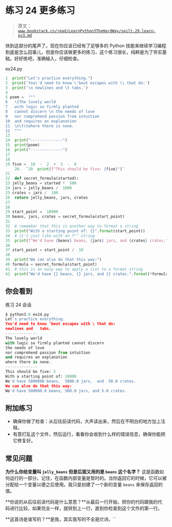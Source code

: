 # 练习 24 更多练习

> 原文：[`www.bookstack.cn/read/LearnPython3TheHardWay/spilt.29.learn-py3.md`](https://www.bookstack.cn/read/LearnPython3TheHardWay/spilt.29.learn-py3.md)

快到这部分的尾声了。现在你应该已经有了足够多的 Python 技能来继续学习编程到底是怎么回事儿，但是你应该做更多的练习，这个练习很长，纯粹是为了夯实基础。好好练吧，准确输入，仔细检查。

ex24.py

```py
1  print("Let's practice everything.")
2  print('You\'d need to know \'bout escapes with \\ that do:')
3  print('\n newlines and \t tabs.')
4
5 poem =  """
6   \tThe lovely world
7   with logic so firmly planted
8   cannot discern \n the needs of love
9   nor comprehend passion from intuition
10  and requires an explanation
11  \n\t\twhere there is none.
12  """
13
14  print("--------------")
15  print(poem)
16  print("--------------")
17
18
19 five =  10  -  2  +  3  -  6
    20.  `20  print(f"This should be five: {five}")` 
21
22  def secret_formula(started):
23 jelly_beans = started *  500
24 jars = jelly_beans /  1000
25 crates = jars /  100
26  return jelly_beans, jars, crates
27
28
29 start_point =  10000
30 beans, jars, crates = secret_formula(start_point)
31
32  # remember that this is another way to format a string
33  print("With a starting point of: {}".format(start_point))
34  # it's just like with an f"" string
35  print(f"We'd have {beans} beans, {jars} jars, and {crates} crates.")
36
37 start_point = start_point /  10
38
39  print("We can also do that this way:")
40 formula = secret_formula(start_point)
41  # this is an easy way to apply a list to a format string
42  print("We'd have {} beans, {} jars, and {} crates.".format(*formula))
```

## 你会看到

练习 24 会话

```py
$ python3.6 ex24.py
Let's practice everything.
You'd need to know 'bout escapes with \ that do:
newlines and   tabs.
--------------
The lovely world
with logic so firmly planted cannot discern
the needs of love
nor comprehend passion from intuition
and requires an explanation
where there is none.
--------------
This should be five: 5
With a starting point of: 10000
We'd have 5000000 beans,  5000.0 jars,  and  50.0 crates.
We can also do that this way:
We'd have 500000.0 beans, 500.0 jars, and 5.0 crates.
```

## 附加练习

*   确保你做了检查：从后往前读代码，大声读出来，然后在不明白的地方加上注释。
*   有意打乱这个文件，然后运行，看看你会收到什么样的错误信息，确保你能把它修复好。

## 常见问题

﻿**为什么你给变量叫 `jelly_beans` 但是后面又用的是 `beans` 这个名字？** 这是函数如何运行的一部分。记住，在函数内部变量是暂时的。当你返回它的时候，它可以被分配给一个变量以便之后使用。我只是创建了一个新的变量 `beans` 来保存返回的值。

﻿**你说的从后往前读代码是什么意思？**从最后一行开始，把你的代码跟我的代码进行比较，如果完全一样，就转到上一行，直到你检查到这个文件的第一行。

**这首诗是谁写的？**是我，其实我写的不全是烂诗。``